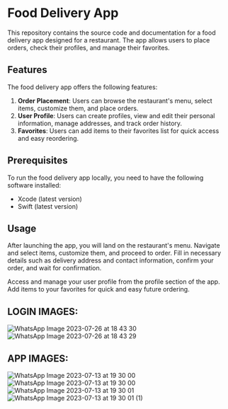 # Food Delivery App

This repository contains the source code and documentation for a food delivery app designed for a restaurant. The app allows users to place orders, check their profiles, and manage their favorites.

## Features

The food delivery app offers the following features:

1. **Order Placement**: Users can browse the restaurant's menu, select items, customize them, and place orders.
2. **User Profile**: Users can create profiles, view and edit their personal information, manage addresses, and track order history.
3. **Favorites**: Users can add items to their favorites list for quick access and easy reordering.

## Prerequisites

To run the food delivery app locally, you need to have the following software installed:

- Xcode (latest version)
- Swift (latest version)

## Usage

After launching the app, you will land on the restaurant's menu. Navigate and select items, customize them, and proceed to order. Fill in necessary details such as delivery address and contact information, confirm your order, and wait for confirmation.

Access and manage your user profile from the profile section of the app. Add items to your favorites for quick and easy future ordering.





## LOGIN IMAGES:
![WhatsApp Image 2023-07-26 at 18 43 30](https://github.com/RomRaviv/FoodAppIOS/assets/88636798/065241e3-35c7-4f7a-b506-27cf67049c75)
![WhatsApp Image 2023-07-26 at 18 43 29](https://github.com/RomRaviv/FoodAppIOS/assets/88636798/3c3bcc07-fdfe-40eb-8065-d1cec5e395ec)


## APP IMAGES:
![WhatsApp Image 2023-07-13 at 19 30 00](https://github.com/RomRaviv/FoodAppIOS/assets/88636798/44e42eb4-d02f-42b8-b2f9-6c10a0cccbb7)
![WhatsApp Image 2023-07-13 at 19 30 00](https://github.com/RomRaviv/FoodAppIOS/assets/88636798/e9313e1b-c2a0-4128-bc61-000a5c7d579a)
![WhatsApp Image 2023-07-13 at 19 30 01](https://github.com/RomRaviv/FoodAppIOS/assets/88636798/97cba772-648b-47c5-971b-e50118da9f16)
![WhatsApp Image 2023-07-13 at 19 30 01 (1)](https://github.com/RomRaviv/FoodAppIOS/assets/88636798/54bfbc36-483f-45e6-9167-9c2d9519115f)
